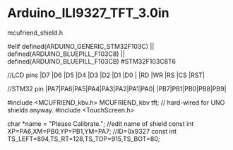 # Arduino_ILI9327_TFT_3.0in
mcufriend_shield.h

#elif defined(ARDUINO_GENERIC_STM32F103C) || defined(ARDUINO_BLUEPILL_F103C8) || defined(ARDUINO_BLUEPILL_F103CB)
#STM32F103C8T6

//LCD pins  |D7 |D6 |D5 |D4 |D3 |D2 |D1 |D0 | |RD |WR |RS |CS |RST|

//STM32 pin |PA7|PA6|PA5|PA4|PA3|PA2|PA1|PA0| |PB7|PB1|PB0|PB8|PB9|

#include <MCUFRIEND_kbv.h>
MCUFRIEND_kbv tft;       // hard-wired for UNO shields anyway.
#include <TouchScreen.h>

char *name = "Please Calibrate.";  //edit name of shield
const int XP=PA6,XM=PB0,YP=PB1,YM=PA7; //ID=0x9327
const int TS_LEFT=894,TS_RT=128,TS_TOP=915,TS_BOT=80;
